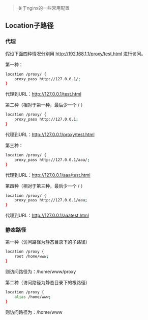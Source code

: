 > 关于nginx的一些常用配置


## Location子路径

### 代理

假设下面四种情况分别用 http://192.168.1.1/proxy/test.html 进行访问。

第一种：

```bash
location /proxy/ {
	proxy_pass http://127.0.0.1/;
}
```

代理到URL：http://127.0.0.1/test.html

第二种（相对于第一种，最后少一个 / ）

```bash
location /proxy/ {
	proxy_pass http://127.0.0.1;
}
```

代理到URL：http://127.0.0.1/proxy/test.html

第三种：

```bash
location /proxy/ {
	proxy_pass http://127.0.0.1/aaa/;
}
```

代理到URL：http://127.0.0.1/aaa/test.html

第四种（相对于第三种，最后少一个 / ）

```bash
location /proxy/ {
	proxy_pass http://127.0.0.1/aaa;
}
```

代理到URL：http://127.0.0.1/aaatest.html

### 静态路径

第一种（访问路径为静态目录下的子路径）

```bash
location /proxy {
	root /home/www;
}
```

则访问路径为：/home/www/proxy

第二种（访问路径为静态目录下的根路径）

```bash
location /proxy {
	alias /home/www;
}
```

则访问路径为：/home/www
